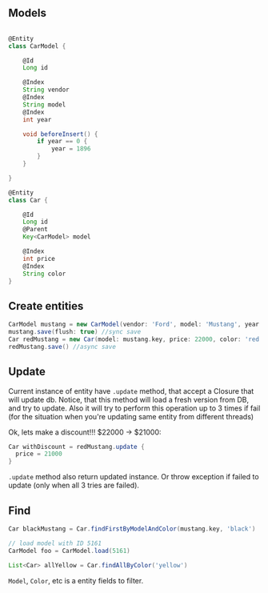 Models
-------
```groovy

@Entity
class CarModel {

    @Id
    Long id

    @Index
    String vendor
    @Index
    String model
    @Index
    int year

    void beforeInsert() {
        if year == 0 {
            year = 1896
        }
    }

}

@Entity
class Car {

    @Id
    Long id
    @Parent
    Key<CarModel> model

    @Index
    int price
    @Index
    String color
}
```

Create entities
---------------

```groovy
CarModel mustang = new CarModel(vendor: 'Ford', model: 'Mustang', year: 2012)
mustang.save(flush: true) //sync save
Car redMustang = new Car(model: mustang.key, price: 22000, color: 'red')
redMustang.save() //async save
```

Update
------

Current instance of entity have `.update` method, that accept a Closure that will update db. Notice, that this
method will load a fresh version from DB, and try to update. Also it will try to perform this operation up to 3 times
if fail (for the situation when you're updating same entity from different threads)

Ok, lets make a discount!!! $22000 -> $21000:

```groovy
Car withDiscount = redMustang.update {
  price = 21000
}
```

`.update` method also return updated instance. Or throw exception if failed to update (only when all
3 tries are failed).

Find
----

```groovy
Car blackMustang = Car.findFirstByModelAndColor(mustang.key, 'black')

// load model with ID 5161
CarModel foo = CarModel.load(5161)

List<Car> allYellow = Car.findAllByColor('yellow')
```

`Model`, `Color`, etc is a entity fields to filter.
